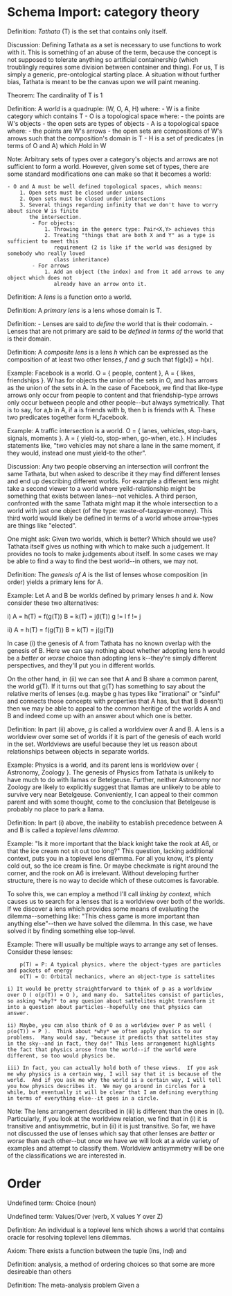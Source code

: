 # Schema Import: category theory

Definition: *Tathata* (T) is the set that contains only itself.

Discussion: Defining Tathata as a set is necessary to use functions to work with it.  This is
something of an abuse of the term, because the concept is not supposed to tolerate anything so
artificial containership (which troublingly requires some division between container and thing). For
us, T is simply a generic, pre-ontological starting place.  A situation without further bias,
Tathata is meant to be the canvas upon we will paint meaning.

Theorem: The cardinality of T is 1

Definition: A *world* is a quadruple: (W, O, A, H) where:
    - W is a finite category which contains T
    - O is a topological space where: 
        - the points are W's objects
        - the open sets are types of objects
    - A is a topological space where:
        - the points are W's arrows
        - the open sets are compositions of W's arrows such that the composition's domain is T
    - H is a set of predicates (in terms of O and A) which *H*old in W

Note: Arbitrary sets of types over a category's objects and arrows are not sufficient to form a
world.  However, given some set of types, there are some standard modifications one can make so that
it becomes a world:

    - O and A must be well defined topological spaces, which means:
        1. Open sets must be closed under unions
        2. Open sets must be closed under intersections
        3. Several things regarding infinity that we don't have to worry about since W is finite
           the intersection.
            - For objects:
                1. Throwing in the generc type: Pair<X,Y> achieves this
                2. Treating "things that are both X and Y" as a type is sufficient to meet this
                   requirement (2 is like if the world was designed by somebody who really loved
                   class inheritance)
            - For arrows
                1. Add an object (the index) and from it add arrows to any object which does not
                   already have an arrow onto it.

Definition: A *lens* is a function onto a world.

Definition: A *primary lens* is a lens whose domain is T.

Definition: - Lenses are said to *define* the world that is their codomain.
            - Lenses that are not primary are said to be *defined in terms of* the world that is
              their domain.  

Definition: A *composite lens* is a lens _h_ which can be expressed as the composition of at least
two other lenses, _f_ and _g_ such that f(g(x)) = h(x).

Example: Facebook is a world.  O = { people, content }, A = { likes, friendships }. W has for
objects the union of the sets in O, and has arrows as the union of the sets in A.  In the case of
Facebook, we find that like-type arrows only occur from people to content and that friendship-type
arrows only occur between people and other people--but always symetrically.  That is to say, for a,b
in A, if a is friends with b, then b is friends with A.  These two predicates together form
H_facebook.

Example: A traffic intersection is a world.  O = { lanes, vehicles, stop-bars, signals, moments }.
A = { yield-to, stop-when, go-when, etc.}.  H includes statements like, "two vehicles may not share
a lane in the same moment, if they would, instead one must yield-to the other".

Discussion: Any two people observing an intersection will confront the same Tathata, but when asked
to describe it they may find different lenses and end up describing different worlds.  For example a
different lens might take a second viewer to a world where yeild-relationship might be something
that exists between lanes--not vehicles.  A third person, confronted with the same Tathata might map
it the whole intersection to a world with just one object (of the type: waste-of-taxpayer-money).
This third world would likely be defined in terms of a world whose arrow-types are things like
"elected".

One might ask: Given two worlds, which is better?  Which should we use?  Tathata itself gives us
nothing with which to make such a judgement.  It provides no tools to make judgements about itself.
In some cases we may be able to find a way to find the best world--in others, we may not.

Definition: The _genesis of A_ is the list of lenses whose composition (in order) yields a primary
lens for A.

Example: Let A and B be worlds defined by primary lenses _h_ and _k_.  Now consider these two
alternatives:

i) A = h(T) = f(g(T)) B = k(T) = j(l(T)) g != l f != j

ii) A = h(T) = f(g(T)) B = k(T) = j(g(T))

In case (i) the genesis of A from Tathata has no known overlap with the genesis of B. Here we can
say nothing about whether adopting lens h would be a _better_ or _worse_ choice than adopting lens
k--they're simply different perspectives, and they'll put you in different worlds.

On the other hand, in (ii) we can see that A and B share a common parent, the world g(T).  If it
turns out that g(T) has something to say about the relative merits of lenses (e.g. maybe g has types
like "irrational" or "sinful" and connects those concepts with properties that A has, but that B
doesn't) then we may be able to appeal to the common heritige of the worlds A and B and indeed come
up with an answer about which one is better.

Definition: In part (ii) above, _g_ is called a worldview over A and B.  A lens is a worldview over
some set of worlds if it is part of the genesis of each world in the set.  Worldviews are useful
because they let us reason about relationships between objects in separate worlds.

Example: Physics is a world, and its parent lens is worldview over { Astronomy, Zoology }.  The
genesis of Physics from Tathata is unlikely to have much to do with llamas or Betelgeuse.  Further,
neither Astronomy nor Zoology are likely to explicitly suggest that llamas are unlikely to be able
to survive very near Betelgeuse.  Conveniently, I can appeal to their common parent and with some
thought, come to the conclusion that Betelgeuse is probably no place to park a llama.

Definition: In part (i) above, the inability to establish precedence between A and B is called a
_toplevel lens dilemma_.

Example: "Is it more important that the black knight take the rook at A6, or that the ice cream not
sit out too long?"  This question, lacking additional context, puts you in a toplevel lens dilemma.
For all you know, it's plenty cold out, so the ice cream is fine.  Or maybe checkmate is right
around the corner, and the rook on A6 is irrelevant.  Without developing further structure, there is
no way to decide which of these outcomes is favorable.

To solve this, we can employ a method I'll call *linking by context*, which causes us to search for
a lenses that is a worldview over both of the worlds.  If we discover a lens which provides some
means of evaluating the dilemma--something like: "This chess game is more important than anything
else"--then we have solved the dilemma.  In this case, we have solved it by finding something else
top-level.

Example: There will usually be multiple ways to arrange any set of lenses. Consider these lenses:

        p(T) = P: A typical physics, where the object-types are particles and packets of energy
        o(T) = O: Orbital mechanics, where an object-type is sattelites

    i) It would be pretty straightforward to think of p as a worldview over O ( o(p(T)) = O ), and many do.  Sattelites consist of particles, so asking *why?* to any quesion about sattelites might transform it into a question about particles--hopefully one that physics can answer.

    ii) Maybe, you can also think of O as a worldview over P as well ( p(o(T)) = P ).  Think about *why* we often apply physics to our problems.  Many would say, "because it predicts that sattelites stay in the sky--and in fact, they do!" This lens arrangement highlights the fact that physics arose from the world--if the world were different, so too would physics be.

    iii) In fact, you can actually hold both of these views.  If you ask me why physics is a certain way, I will say that it is because of the world.  And if you ask me why the world is a certain way, I will tell you how physics describes it.  We may go around in circles for a while, but eventually it will be clear that I am defining everything in terms of everything else--it goes in a circle.

Note: The lens arrangement described in (iii) is different than the ones in (i). Particularly, if you look at the worldview relation, we find that in (i) it is transitive and antisymmetric, but in (ii) it is just transitive.  So far, we have not discussed the use of lenses which say that other lenses are *better* or *worse* than each other--but once we have we will look at a wide variety of examples and attempt to classify them. Worldview antisymmetry will be one of the classifications we are interested in.

# Order

Undefined term: Choice (noun)

Undefined term: Values/Over (verb, X values Y over Z)

Definition: An individual is a toplevel lens which shows a world that contains oracle for resolving toplevel lens dilemmas.









Axiom: There exists a function between the tuple (Ins, Ind) and 

Definition: analysis, a method of ordering choices so that some are more desireable than others

Definition: The meta-analysis problem Given a 
